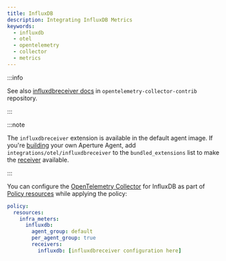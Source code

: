 ```yaml
---
title: InfluxDB
description: Integrating InfluxDB Metrics
keywords:
  - influxdb
  - otel
  - opentelemetry
  - collector
  - metrics
---
```


:::info

See also [influxdbreceiver docs][receiver] in `opentelemetry-collector-contrib`
repository.

:::

:::note

The `influxdbreceiver` extension is available in the default agent image. If
you're [building][build] your own Aperture Agent, add
`integrations/otel/influxdbreceiver` to the `bundled_extensions` list to make
the [receiver][receiver] available.

:::

You can configure the [OpenTelemetry Collector][opentelemetry-collector] for
InfluxDB as part of [Policy resources][policy-resources] while applying the
policy:

```yaml
policy:
  resources:
    infra_meters:
      influxdb:
        agent_group: default
        per_agent_group: true
        receivers:
          influxdb: [influxdbreceiver configuration here]
```

[build]: /reference/aperturectl/build/agent/agent.md
[receiver]:
  https://github.com/open-telemetry/opentelemetry-collector-contrib/tree/main/receiver/influxdbreceiver
[opentelemetry-collector]: /reference/configuration/spec.md#telemetry-collector
[policy-resources]: /reference/configuration/spec.md#resources
